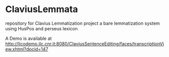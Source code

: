 ClaviusLemmata
==============

repository for Clavius Lemmatization project
a bare lemmatization system using HusPos and perseus lexicon

A Demo is available at http://licodemo.ilc.cnr.it:8080/ClaviusSentenceEditing/faces/transcriptionView.xhtml?docid=147

